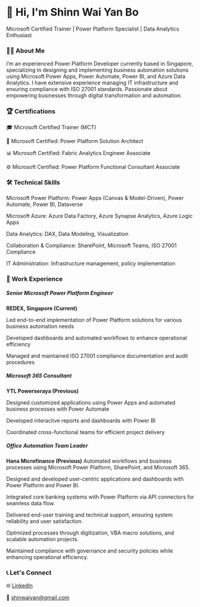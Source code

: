 # 👋 Hi, I'm Shinn Wai Yan Bo

Microsoft Certified Trainer | Power Platform Specialist | Data Analytics Enthusiast

### 🧑‍💼 About Me

I’m an experienced Power Platform Developer currently based in Singapore, specializing in designing and implementing business automation solutions using Microsoft Power Apps, Power Automate, Power BI, and Azure Data Analytics. I have extensive experience managing IT infrastructure and ensuring compliance with ISO 27001 standards. Passionate about empowering businesses through digital transformation and automation.

### 🏆 Certifications

🎓 Microsoft Certified Trainer (MCT)

🧠 Microsoft Certified: Power Platform Solution Architect

📊 Microsoft Certified: Fabric Analytics Engineer Associate

⚙️ Microsoft Certified: Power Platform Functional Consultant Associate

### 🛠️ Technical Skills

Microsoft Power Platform: Power Apps (Canvas & Model-Driven), Power Automate, Power BI, Dataverse

Microsoft Azure: Azure Data Factory, Azure Synapse Analytics, Azure Logic Apps

Data Analytics: DAX, Data Modeling, Visualization

Collaboration & Compliance: SharePoint, Microsoft Teams, ISO 27001 Compliance

IT Administration: Infrastructure management, policy implementation

### 💼 Work Experience

##### Senior Microsoft Power Platform Engineer

**REDEX, Singapore (Current)**

Led end-to-end implementation of Power Platform solutions for various business automation needs

Developed dashboards and automated workflows to enhance operational efficiency

Managed and maintained ISO 27001 compliance documentation and audit procedures

##### Microsoft 365 Consultant

**YTL Powerseraya (Previous)**

Designed customized applications using Power Apps and automated business processes with Power Automate

Developed interactive reports and dashboards with Power BI

Coordinated cross-functional teams for efficient project delivery

##### Office Automation Team Leader

**Hana Microfinance (Previous)**
Automated workflows and business processes using Microsoft Power Platform, SharePoint, and Microsoft 365.

Designed and developed user-centric applications and dashboards with Power Platform and Power BI.

Integrated core banking systems with Power Platform via API connectors for seamless data flow.

Delivered end-user training and technical support, ensuring system reliability and user satisfaction.

Optimized processes through digitization, VBA macro solutions, and scalable automation projects.

Maintained compliance with governance and security policies while enhancing operational efficiency.

### 📞 Let's Connect

🌐 [LinkedIn](https://www.linkedin.com/in/shinn-wai-yan-bo-899711b7/)

📧 shinwaiyan@gmail.com
